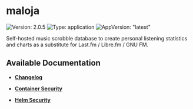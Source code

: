 # maloja

![Version: 2.0.5](https://img.shields.io/badge/Version-2.0.5-informational?style=flat-square) ![Type: application](https://img.shields.io/badge/Type-application-informational?style=flat-square) ![AppVersion: "latest"](https://img.shields.io/badge/AppVersion-"latest"-informational?style=flat-square)

Self-hosted music scrobble database to create personal listening statistics and charts as a substitute for Last.fm / Libre.fm / GNU FM.

## Available Documentation

- [**Changelog**](CHANGELOG)

- [**Container Security**](container-security)

- [**Helm Security**](helm-security)


